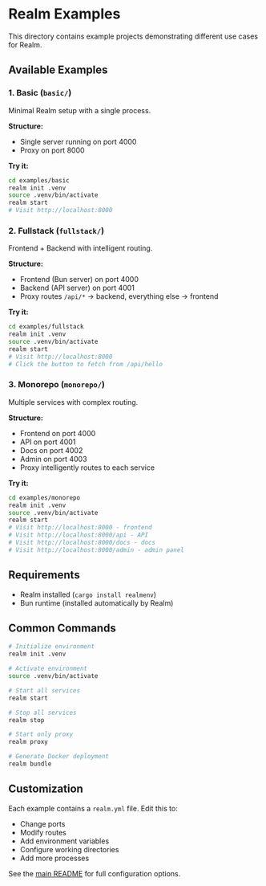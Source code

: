 # Realm Examples

This directory contains example projects demonstrating different use cases for Realm.

## Available Examples

### 1. Basic (`basic/`)

Minimal Realm setup with a single process.

**Structure:**
- Single server running on port 4000
- Proxy on port 8000

**Try it:**
```bash
cd examples/basic
realm init .venv
source .venv/bin/activate
realm start
# Visit http://localhost:8000
```

### 2. Fullstack (`fullstack/`)

Frontend + Backend with intelligent routing.

**Structure:**
- Frontend (Bun server) on port 4000
- Backend (API server) on port 4001
- Proxy routes `/api/*` → backend, everything else → frontend

**Try it:**
```bash
cd examples/fullstack
realm init .venv
source .venv/bin/activate
realm start
# Visit http://localhost:8000
# Click the button to fetch from /api/hello
```

### 3. Monorepo (`monorepo/`)

Multiple services with complex routing.

**Structure:**
- Frontend on port 4000
- API on port 4001
- Docs on port 4002
- Admin on port 4003
- Proxy intelligently routes to each service

**Try it:**
```bash
cd examples/monorepo
realm init .venv
source .venv/bin/activate
realm start
# Visit http://localhost:8000 - frontend
# Visit http://localhost:8000/api - API
# Visit http://localhost:8000/docs - docs
# Visit http://localhost:8000/admin - admin panel
```

## Requirements

- Realm installed (`cargo install realmenv`)
- Bun runtime (installed automatically by Realm)

## Common Commands

```bash
# Initialize environment
realm init .venv

# Activate environment
source .venv/bin/activate

# Start all services
realm start

# Stop all services
realm stop

# Start only proxy
realm proxy

# Generate Docker deployment
realm bundle
```

## Customization

Each example contains a `realm.yml` file. Edit this to:
- Change ports
- Modify routes
- Add environment variables
- Configure working directories
- Add more processes

See the [main README](../README.md) for full configuration options.
